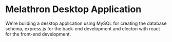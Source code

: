 # Melathron Desktop Application
We're building a desktop application using MySQL for creating the database schema, express.js for the back-end development and electon with react for the front-end development.

